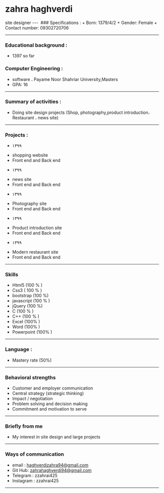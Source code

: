 <h1>zahra haghverdi</h1>
site designer
---
<img src="">
### Specifications :
+ Born: 1379/4/2
+ Gender: Female 
+ Contact number: 09302720706

---
### Educational background : 

+ 1397 so far 

### Computer Engineering :

+ software ، Payame Noor Shahriar University,Masters
+ GPA: 16

---
### Summary of activities :

+ Doing site design projects (Shop, photography,product introduction، Restaurant ،
news site) 

---
### Projects :
+ ۱۳۹۹ 
- shopping website
- Front end and Back end

+ ۱۳۹۹ 
- news site
- Front end and Back end

+ ۱۳۹۹ 
- Photography site
- Front end and Back end

+ ۱۳۹۹ 
- Product introduction site
- Front end and Back end

+ ۱۳۹۹ 
- Modern restaurant site
- Front end and Back end

---
### Skills

+ Html5 (100 % )
+ Css3 ( 100 % )
+ bootstrap (100 %)
+ javascript (100 % )
+ jQuery (100 %)
+ C (100 % )
+ C++ (100 % )
+ Excel (100% )
+ Word  (100% )
+ Powerpoint (100% )

---
### Language :

+ Mastery rate (50%)

---
### Behavioral strengths

+ Customer and employer communication
+  Central strategy (strategic thinking)
+ Impact / negotiation
+ Problem solving and decision making
+ Commitment and motivation to serve

---
### Briefly from me

+ My interest in site design and large projects 

---
### Ways of communication

+ email : haghverdizahra94@gmail.com
+ Git Hub: zahrahaghverdi94@gmail.com
+ Telegram : zzahrai425
+ Instagram : zzahrai425

---
